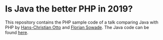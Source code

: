 # Is Java the better PHP in 2019?

This repository contains the PHP sample code of a talk comparing Java with PHP by [Hans-Christian Otto](https://github.com/hco) and [Florian Sowade](https://github.com/rioderelfte). The Java code can be found [here](https://github.com/rioderelfte/java-micro-status).
